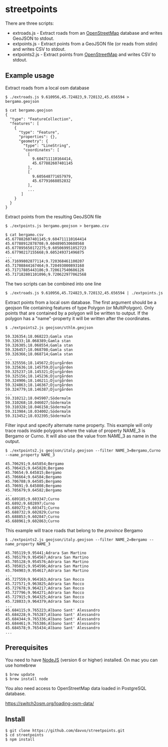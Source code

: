 # streetpoints #

There are three scripts:

* extroads.js - Extract roads from an [OpenStreetMap](https://www.openstreetmap.org/) database and writes GeoJSON to stdout.
* extpoints.js - Extract points from a GeoJSON file (or reads from stdin) and writes CSV to stdout.
* extpoints2.js - Extract points from [OpenStreetMap](https://www.openstreetmap.org/) and writes CSV to stdout.

## Example usage ##
Extract roads from a local osm database
```
$ ./extroads.js 9.610956,45.724823,9.720132,45.656594 > bergamo.geojson

$ cat bergamo.geojson
{
  "type": "FeatureCollection",
  "features": [
    {
      "type": "Feature",
      "properties": {},
      "geometry": {
        "type": "LineString",
        "coordinates": [
          [
            9.604711110164414,
            45.677882607401145
          ],
          [
            9.605648771657979,
            45.67791668852832
          ],
          ...
       ]
    }
  }
}
```
Extract points from the resulting GeoJSON file
```
$ ./extpoints.js bergamo.geojson > bergamo.csv

$ cat bergamo.csv
45.677882607401145;9.604711110164414
45.67788912878708;9.604890530608568
45.677895650172275;9.605069951052723
45.67790217155668;9.605249371496875
...
45.71699802877114;9.720368461100207
45.71708844167464;9.720493000893168
45.71717885443186;9.720617540686126
45.717182801101096;9.720622977062568
```
The two scripts can be combined into one line
```
$ ./extroads.js 9.610956,45.724823,9.720132,45.656594 | ./extpoints.js
```

Extract points from a local osm database. The first argument should be a geojson file containing features of type Polygon (or MultiPolygon).
Only points that are contained by a polygon will be written to output. If the polygon has a "name"-property it will be written after the
coordinates.
```
$ ./extpoints2.js geojson/sthlm.geojson

59.326354;18.068223;Gamla stan
59.32633;18.068389;Gamla stan
59.326305;18.068554;Gamla stan
59.326457;18.068708;Gamla stan
59.326366;18.068714;Gamla stan
...
59.325556;18.145672;Djurgården
59.325636;18.145759;Djurgården
59.325237;18.145321;Djurgården
59.325156;18.145236;Djurgården
59.324906;18.146211;Djurgården
59.324863;18.146367;Djurgården
59.324779;18.146387;Djurgården
...
59.310212;18.045907;Södermalm
59.310268;18.046027;Södermalm
59.310328;18.046158;Södermalm
59.313984;18.034002;Södermalm
59.313452;18.032395;Södermalm

```

Filter input and specify alternate name property. This example will only trace roads inside polygons where the value of property NAME_3 is Bergamo or Curno. It will also use the value from NAME_3 as name in the output.
```
$ ./extpoints2.js geojson/italy.geojson --filter NAME_3=Bergamo,Curno --name_property NAME_3

45.706291;9.645854;Bergamo
45.706415;9.645828;Bergamo
45.70654;9.645815;Bergamo
45.706664;9.64584;Bergamo
45.706788;9.64585;Bergamo
45.70691;9.645808;Bergamo
45.705679;9.64582;Bergamo
...
45.689185;9.603347;Curno
45.6892;9.602897;Curno
45.689272;9.603471;Curno
45.688732;9.602829;Curno
45.688853;9.602847;Curno
45.688961;9.602863;Curno
```

This example will trace roads that belong to the *province* Bergamo
```
$ ./extpoints2.js geojson/italy.geojson --filter NAME_2=Bergamo --name_property NAME_3

45.705119;9.95441;Adrara San Martino
45.705179;9.954567;Adrara San Martino
45.705128;9.954576;Adrara San Martino
45.705015;9.954596;Adrara San Martino
45.704903;9.954617;Adrara San Martino
...
45.727559;9.964163;Adrara San Rocco
45.727571;9.963825;Adrara San Rocco
45.727678;9.964217;Adrara San Rocco
45.727796;9.964271;Adrara San Rocco
45.727915;9.964325;Adrara San Rocco
45.728033;9.964379;Adrara San Rocco
...
45.684115;9.765223;Albano Sant' Alessandro
45.684228;9.765287;Albano Sant' Alessandro
45.684344;9.765336;Albano Sant' Alessandro
45.684461;9.765386;Albano Sant' Alessandro
45.684578;9.765434;Albano Sant' Alessandro
...
```

## Prerequisites ##
You need to have [NodeJS](https://nodejs.org/en/) (version 6 or higher) installed. On mac you can use homebrew

```
$ brew update
$ brew install node
```

You also need access to OpenStreetMap data loaded in PostgreSQL database. 

https://switch2osm.org/loading-osm-data/

## Install ##
```
$ git clone https://github.com/davvo/streetpoints.git
$ cd streetpoints
$ npm install
```
